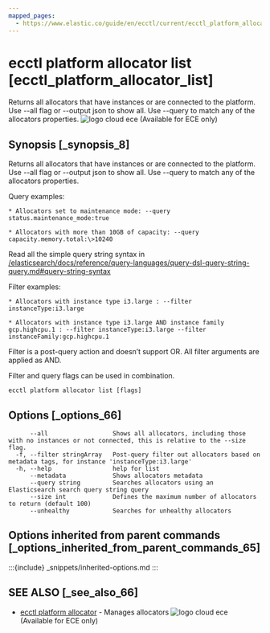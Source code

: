 ```yaml
---
mapped_pages:
  - https://www.elastic.co/guide/en/ecctl/current/ecctl_platform_allocator_list.html
---
```


# ecctl platform allocator list [ecctl_platform_allocator_list]

Returns all allocators that have instances or are connected to the platform. Use --all flag or --output json to show all. Use --query to match any of the allocators properties. ![logo cloud ece](https://doc-icons.s3.us-east-2.amazonaws.com/logo_cloud_ece.svg "Supported on {{ece}}") (Available for ECE only)


## Synopsis [_synopsis_8]

Returns all allocators that have instances or are connected to the platform. Use --all flag or --output json to show all. Use --query to match any of the allocators properties.

Query examples:

```
* Allocators set to maintenance mode: --query status.maintenance_mode:true

* Allocators with more than 10GB of capacity: --query capacity.memory.total:\>10240
```
Read all the simple query string syntax in [/elasticsearch/docs/reference/query-languages/query-dsl-query-string-query.md#query-string-syntax](elasticsearch://reference/query-languages/query-dsl/query-dsl-query-string-query.md#query-string-syntax)

Filter examples:

```
* Allocators with instance type i3.large : --filter instanceType:i3.large

* Allocators with instance type i3.large AND instance family gcp.highcpu.1 : --filter instanceType:i3.large --filter instanceFamily:gcp.highcpu.1
```
Filter is a post-query action and doesn’t support OR. All filter arguments are applied as AND.

Filter and query flags can be used in combination.

```
ecctl platform allocator list [flags]
```


## Options [_options_66]

```
      --all                  Shows all allocators, including those with no instances or not connected, this is relative to the --size flag.
  -f, --filter stringArray   Post-query filter out allocators based on metadata tags, for instance 'instanceType:i3.large'
  -h, --help                 help for list
      --metadata             Shows allocators metadata
      --query string         Searches allocators using an Elasticsearch search query string query
      --size int             Defines the maximum number of allocators to return (default 100)
      --unhealthy            Searches for unhealthy allocators
```


## Options inherited from parent commands [_options_inherited_from_parent_commands_65]

:::{include} _snippets/inherited-options.md
:::


## SEE ALSO [_see_also_66]

* [ecctl platform allocator](/reference/ecctl_platform_allocator.md)	 - Manages allocators ![logo cloud ece](https://doc-icons.s3.us-east-2.amazonaws.com/logo_cloud_ece.svg "Supported on {{ece}}") (Available for ECE only)

